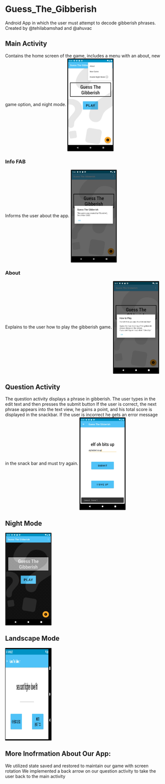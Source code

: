 # Guess_The_Gibberish
Android App in which the user must attempt to decode gibberish phrases. Created by @tehilabamshad and @ahuvac
## Main Activity
Contains the home screen of the game, 
includes a menu with an about, 
new game option, and night mode.
<img src="/screenshots/home_screen.png" width=150 height=300 align=center>

### Info FAB
Informs the user about the app.
<img src="/screenshots/about.png" width=150 height=300 align=center>


### About 
Explains to the user how 
to play the gibberish game.
<img src="/screenshots/how_to_play.png" width=150 height=300 align=center>

## Question Activity
The question activity displays a phrase in gibberish.
The user types in the edit text and then presses the submit button
If the user is correct, the next phrase appears into the text view, he gains
a point, and his total score is displayed in the snackbar.
If the user is incorrect he gets an error message in the snack bar and 
must try again.
<img src="/screenshots/question.png" width=150 height=300 align=center>

## Night Mode
<img src="/screenshots/night_mode.png" width=150 height=300 align=center>

## Landscape Mode
<img src="/screenshots/landscape.png" width=150 height=300 align=center>

## More Inofrmation About Our App:
We utilized state saved and restored to maintain our game with screen rotation
We implemented a back arrow on our question activity to take the user back to the main activity
